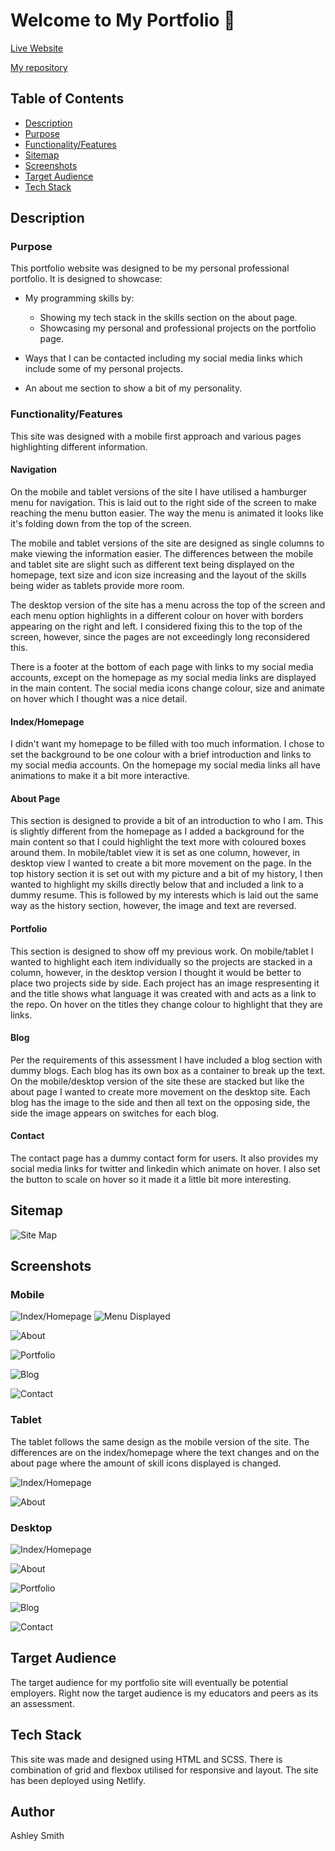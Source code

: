 # **Welcome to My Portfolio** 👋

[Live Website](https://ashleysmith.netlify.app/)

[My repository](https://github.com/Ash-Eileen/portfolio)

## Table of Contents

* [Description](https://github.com/Ash-Eileen/portfolio#description)
* [Purpose](https://github.com/Ash-Eileen/portfolio#purpose)
* [Functionality/Features](https://github.com/Ash-Eileen/portfolio#functionalityfeatures)
* [Sitemap](https://github.com/Ash-Eileen/portfolio#sitemap)
* [Screenshots](https://github.com/Ash-Eileen/portfolio#screenshots)
* [Target Audience](https://github.com/Ash-Eileen/portfolio#target-audience)
* [Tech Stack](https://github.com/Ash-Eileen/portfolio#tech-stack)

## Description

### Purpose

This portfolio website was designed to be my personal professional portfolio. It is designed to showcase:

* My programming skills by:
  * Showing my tech stack in the skills section on the about page.
  * Showcasing my personal and professional projects on the portfolio page.

* Ways that I can be contacted including my social media links which include some of my personal projects.

* An about me section to show a bit of my personality.

### Functionality/Features

This site was designed with a mobile first approach and various pages highlighting different information.

#### Navigation

On the mobile and tablet versions of the site I have utilised a hamburger menu for navigation. This is laid out to the right side of the screen to make reaching the menu button easier. The way the menu is animated it looks like it's folding down from the top of the screen.

The mobile and tablet versions of the site are designed as single columns to make viewing the information easier. The differences between the mobile and tablet site are slight such as different text being displayed on the homepage, text size and icon size increasing and the layout of the skills being wider as tablets provide more room.

The desktop version of the site has a menu across the top of the screen and each menu option highlights in a different colour on hover with borders appearing on the right and left. I considered fixing this to the top of the screen, however, since the pages are not exceedingly long reconsidered this.

There is a footer at the bottom of each page with links to my social media accounts, except on the homepage as my social media links are displayed in the main content. The social media icons change colour, size and animate on hover which I thought was a nice detail.

#### Index/Homepage

I didn't want my homepage to be filled with too much information. I chose to set the background to be one colour with a brief introduction and links to my social media accounts. On the homepage my social media links all have animations to make it a bit more interactive.

#### About Page

This section is designed to provide a bit of an introduction to who I am. This is slightly different from the homepage as I added a background for the main content so that I could highlight the text more with coloured boxes around them. In mobile/tablet view it is set as one column, however, in desktop view I wanted to create a bit more movement on the page. In the top history section it is set out with my picture and a bit of my history, I then wanted to highlight my skills directly below that and included a link to a dummy resume. This is followed by my interests which is laid out the same way as the history section, however, the image and text are reversed.

#### Portfolio

This section is designed to show off my previous work. On mobile/tablet I wanted to highlight each item individually so the projects are stacked in a column, however, in the desktop version I thought it would be better to place two projects side by side. Each project has an image respresenting it and the title shows what language it was created with and acts as a link to the repo. On hover on the titles they change colour to highlight that they are links.

#### Blog

Per the requirements of this assessment I have included a blog section with dummy blogs. Each blog has its own box as a container to break up the text. On the mobile/desktop version of the site these are stacked but like the about page I wanted to create more movement on the desktop site. Each blog has the image to the side and then all text on the opposing side, the side the image appears on switches for each blog.

#### Contact

The contact page has a dummy contact form for users. It also provides my social media links for twitter and linkedin which animate on hover. I also set the button to scale on hover so it made it a little bit more interesting.

## Sitemap

![Site Map](https://github.com/Ash-Eileen/portfolio/blob/master/docs/site-map.png)

## Screenshots

### Mobile

![Index/Homepage](https://github.com/Ash-Eileen/portfolio/blob/master/docs/screenshots/mobile/index.png)
![Menu Displayed](https://github.com/Ash-Eileen/portfolio/blob/master/docs/screenshots/mobile/menu.png)

![About](https://github.com/Ash-Eileen/portfolio/blob/master/docs/screenshots/mobile/about.png)

![Portfolio](https://github.com/Ash-Eileen/portfolio/blob/master/docs/screenshots/mobile/portfolio.png)

![Blog](https://github.com/Ash-Eileen/portfolio/blob/master/docs/screenshots/mobile/blog.png)

![Contact](https://github.com/Ash-Eileen/portfolio/blob/master/docs/screenshots/mobile/contact.png)

### Tablet

The tablet follows the same design as the mobile version of the site. The differences are on the index/homepage where the text changes and on the about page where the amount of skill icons displayed is changed.

![Index/Homepage](https://github.com/Ash-Eileen/portfolio/blob/master/docs/screenshots/tablet/index.png)

![About](https://github.com/Ash-Eileen/portfolio/blob/master/docs/screenshots/tablet/about.png)

### Desktop

![Index/Homepage](https://github.com/Ash-Eileen/portfolio/blob/master/docs/screenshots/desktop/index.PNG)

![About](https://github.com/Ash-Eileen/portfolio/blob/master/docs/screenshots/desktop/about.png)

![Portfolio](https://github.com/Ash-Eileen/portfolio/blob/master/docs/screenshots/desktop/portfolio.png)

![Blog](https://github.com/Ash-Eileen/portfolio/blob/master/docs/screenshots/desktop/blog.png)

![Contact](https://github.com/Ash-Eileen/portfolio/blob/master/docs/screenshots/desktop/contact.png)

## Target Audience

The target audience for my portfolio site will eventually be potential employers. Right now the target audience is my educators and peers as its an assessment.

## Tech Stack

This site was made and designed using HTML and SCSS. There is combination of grid and flexbox utilised for responsive and layout. The site has been deployed using Netlify.

## Author

Ashley Smith

